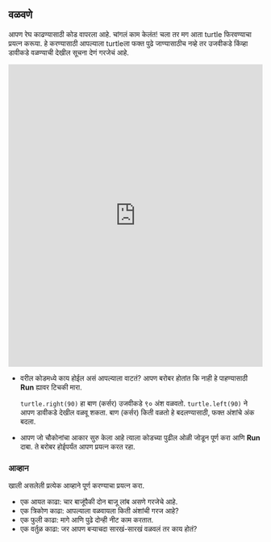 ## वळवणे

आपण रेघ काढण्यासाठी कोड वापरला आहे. चांगलं काम केलंत! चला तर मग आता turtle फिरवण्याचा प्रयत्न करूया. हे करण्यासाठी आपल्याला turtleला फक्त पुढे जाण्यासाठीच नव्हे तर उजवीकडे किंव्हा डावीकडे वळण्याची देखील सूचना देणं गरजेचं आहे. 
<iframe src="https://trinket.io/embed/python/88c91b8dfb" width="100%" height="600" frameborder="0" marginwidth="0" marginheight="0" allowfullscreen></iframe> 

- वरील कोडमध्ये काय होईल असं आपल्याला वाटतं? आपण बरोबर होतांत कि नाही हे पाहण्यासाठी **Run** ह्यावर टिचकी मारा.
    
    `turtle.right(90)` हा बाण (कर्सर) उजवीकडे ९० अंश वळवतो. `turtle.left(90)` ने आपण डावीकडे देखील वळवू शकता. बाण (कर्सर) किती वळतो हे बदलण्यासाठी, फक्त अंशांचे अंक बदला.

- आपण जो चौकोनांचा आकार सुरु केला आहे त्याला कोडच्या पुढील ओळी जोडून पूर्ण करा आणि **Run** दाबा. ते बरोबर होईपर्यंत आपण प्रयत्न करत रहा.

### आव्हान

खाली असलेली प्रत्येक आव्हाने पूर्ण करण्याचा प्रयत्न करा.

- एक आयत काढा: चार बाजूंपैकी दोन बाजू लांब असणे गरजेचे आहे.
- एक त्रिकोण काढा: आपल्याला वळवायला किती अंशांची गरज आहे?
- एक फुली काढा: मागे आणि पुढे दोन्ही नीट काम करतात.
- एक वर्तुळ काढा: जर आपण बऱ्याचदा सारखं-सारखं वळवलं तर काय होतं?